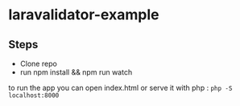 # laravalidator-example


## Steps
* Clone repo
* run npm install && npm run watch

to run the app you can open index.html
or serve it with php : ``` php -S localhost:8000 ```

